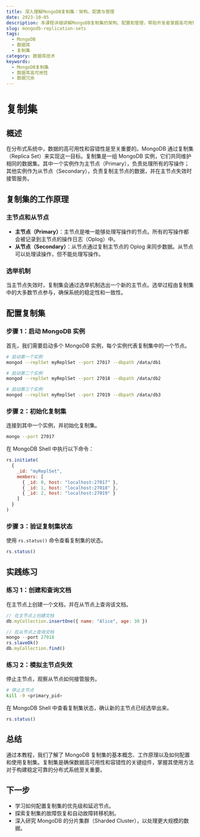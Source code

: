 ```yaml
---
title: 深入理解MongoDB复制集：架构、配置与管理
date: 2023-10-05
description: 本课程详细讲解MongoDB复制集的架构、配置和管理，帮助开发者掌握高可用性和数据冗余的关键技术。
slug: mongodb-replication-sets
tags:
  - MongoDB
  - 数据库
  - 复制集
category: 数据库技术
keywords:
  - MongoDB复制集
  - 数据库高可用性
  - 数据冗余
---
```


# 复制集

## 概述

在分布式系统中，数据的高可用性和容错性是至关重要的。MongoDB 通过复制集（Replica Set）来实现这一目标。复制集是一组 MongoDB 实例，它们共同维护相同的数据集。其中一个实例作为主节点（Primary），负责处理所有的写操作；其他实例作为从节点（Secondary），负责复制主节点的数据，并在主节点失效时接管服务。

## 复制集的工作原理

### 主节点和从节点

- **主节点（Primary）**：主节点是唯一能够处理写操作的节点。所有的写操作都会被记录到主节点的操作日志（Oplog）中。
- **从节点（Secondary）**：从节点通过复制主节点的 Oplog 来同步数据。从节点可以处理读操作，但不能处理写操作。

### 选举机制

当主节点失效时，复制集会通过选举机制选出一个新的主节点。选举过程由复制集中的大多数节点参与，确保系统的稳定性和一致性。

## 配置复制集

### 步骤 1：启动 MongoDB 实例

首先，我们需要启动多个 MongoDB 实例，每个实例代表复制集中的一个节点。

```bash
# 启动第一个实例
mongod --replSet myReplSet --port 27017 --dbpath /data/db1

# 启动第二个实例
mongod --replSet myReplSet --port 27018 --dbpath /data/db2

# 启动第三个实例
mongod --replSet myReplSet --port 27019 --dbpath /data/db3
```

### 步骤 2：初始化复制集

连接到其中一个实例，并初始化复制集。

```bash
mongo --port 27017
```

在 MongoDB Shell 中执行以下命令：

```javascript
rs.initiate(
  {
    _id: "myReplSet",
    members: [
      { _id: 0, host: "localhost:27017" },
      { _id: 1, host: "localhost:27018" },
      { _id: 2, host: "localhost:27019" }
    ]
  }
)
```

### 步骤 3：验证复制集状态

使用 `rs.status()` 命令查看复制集的状态。

```javascript
rs.status()
```

## 实践练习

### 练习 1：创建和查询文档

在主节点上创建一个文档，并在从节点上查询该文档。

```javascript
// 在主节点上创建文档
db.myCollection.insertOne({ name: "Alice", age: 30 })

// 在从节点上查询文档
mongo --port 27018
rs.slaveOk()
db.myCollection.find()
```

### 练习 2：模拟主节点失效

停止主节点，观察从节点如何接管服务。

```bash
# 停止主节点
kill -9 <primary_pid>
```

在 MongoDB Shell 中查看复制集状态，确认新的主节点已经选举出来。

```javascript
rs.status()
```

## 总结

通过本教程，我们了解了 MongoDB 复制集的基本概念、工作原理以及如何配置和使用复制集。复制集是确保数据高可用性和容错性的关键组件，掌握其使用方法对于构建稳定可靠的分布式系统至关重要。

## 下一步

- 学习如何配置复制集的优先级和延迟节点。
- 探索复制集的故障恢复和自动故障转移机制。
- 深入研究 MongoDB 的分片集群（Sharded Cluster），以处理更大规模的数据。